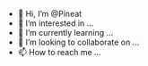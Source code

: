 - 👋 Hi, I’m @Pineat
- 👀 I’m interested in ...
- 🌱 I’m currently learning ...
- 💞️ I’m looking to collaborate on ...
- 📫 How to reach me ...

<!---
Pineat/Pineat is a ✨ special ✨ repository because its `README.md` (this file) appears on your GitHub profile.
You can click the Preview link to take a look at your changes.
--->
